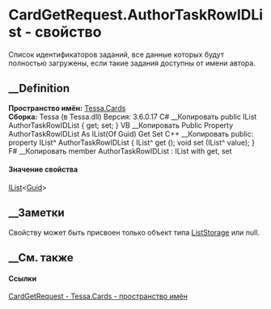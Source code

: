 # CardGetRequest.AuthorTaskRowIDList - свойство
Список идентификаторов заданий, все данные которых будут полностью загружены,
если такие задания доступны от имени автора.
## __Definition
 **Пространство имён:** [Tessa.Cards](N_Tessa_Cards.htm)  
 **Сборка:** Tessa (в Tessa.dll) Версия: 3.6.0.17
C# __Копировать
     public IList<Guid> AuthorTaskRowIDList { get; set; }
VB __Копировать
     Public Property AuthorTaskRowIDList As IList(Of Guid)
    	Get
    	Set
C++ __Копировать
     public:
    property IList<Guid>^ AuthorTaskRowIDList {
    	IList<Guid>^ get ();
    	void set (IList<Guid>^ value);
    }
F# __Копировать
     member AuthorTaskRowIDList : IList<Guid> with get, set
#### Значение свойства
[IList](https://learn.microsoft.com/dotnet/api/system.collections.generic.ilist-1)<[Guid](https://learn.microsoft.com/dotnet/api/system.guid)>
##  __Заметки
Свойству может быть присвоен только объект типа
[ListStorage<T>](T_Tessa_Platform_Storage_ListStorage_1.htm) или null.
## __См. также
#### Ссылки
[CardGetRequest - ](T_Tessa_Cards_CardGetRequest.htm)
[Tessa.Cards - пространство имён](N_Tessa_Cards.htm)
